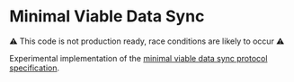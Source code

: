 # Minimal Viable Data Sync

:warning: This code is not production ready, race conditions are likely to occur :warning:

Experimental implementation of the [minimal viable data sync protocol specification](https://notes.status.im/O7Xgij1GS3uREKNtzs7Dyw?view).
